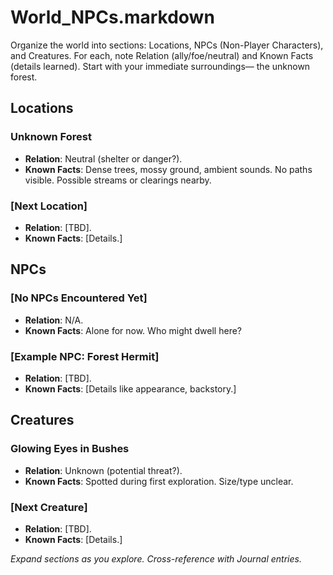 # World_NPCs.markdown

Organize the world into sections: Locations, NPCs (Non-Player Characters), and Creatures. For each, note Relation (ally/foe/neutral) and Known Facts (details learned). Start with your immediate surroundings— the unknown forest.

## Locations

### Unknown Forest
- **Relation**: Neutral (shelter or danger?).
- **Known Facts**: Dense trees, mossy ground, ambient sounds. No paths visible. Possible streams or clearings nearby.

### [Next Location]
- **Relation**: [TBD].
- **Known Facts**: [Details.]

## NPCs

### [No NPCs Encountered Yet]
- **Relation**: N/A.
- **Known Facts**: Alone for now. Who might dwell here?

### [Example NPC: Forest Hermit]
- **Relation**: [TBD].
- **Known Facts**: [Details like appearance, backstory.]

## Creatures

### Glowing Eyes in Bushes
- **Relation**: Unknown (potential threat?).
- **Known Facts**: Spotted during first exploration. Size/type unclear.

### [Next Creature]
- **Relation**: [TBD].
- **Known Facts**: [Details.]

*Expand sections as you explore. Cross-reference with Journal entries.*